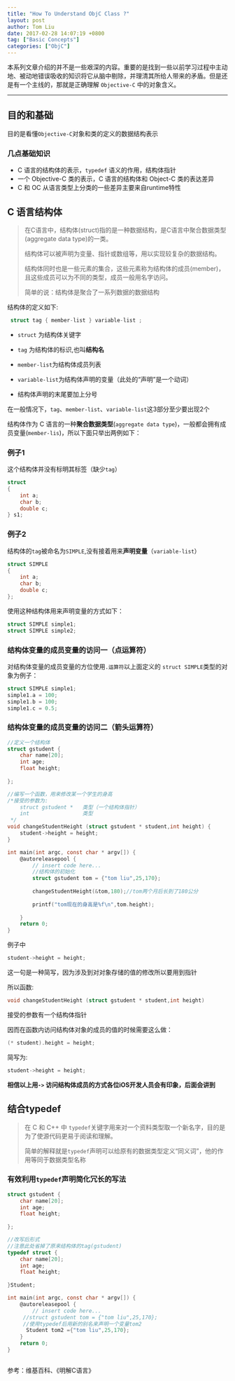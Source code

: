 ```yaml
---
title: "How To Understand ObjC Class ?"
layout: post
author: Tom Liu
date: 2017-02-28 14:07:19 +0800
tag: ["Basic Concepts"]
categories: ["ObjC"]
---
```



本系列文章介绍的并不是一些艰深的内容。重要的是找到一些以前学习过程中主动地、被动地错误吸收的知识将它从脑中剔除，并理清其所给人带来的矛盾。但是还是有一个主线的，那就是正确理解 `Objective-C` 中的对象含义。

<!--more-->

---

## 目的和基础

目的是看懂`Objective-C`对象和类的定义的数据结构表示

### 几点基础知识

- C 语言的结构体的表示，`typedef` 语义的作用，结构体指针
- 一个 Objective-C 类的表示，C 语言的结构体和 Object-C 类的表达差异
- C 和 OC 从语言类型上分类的一些差异主要来自runtime特性

## C 语言结构体

>在C语言中，结构体(struct)指的是一种数据结构，是C语言中聚合数据类型(aggregate data type)的一类。
>
>结构体可以被声明为变量、指针或数组等，用以实现较复杂的数据结构。
>
>结构体同时也是一些元素的集合，这些元素称为结构体的成员(member)，且这些成员可以为不同的类型，成员一般用名字访问。
>
>简单的说：结构体是聚合了一系列数据的数据结构

结构体的定义如下:

```c
 struct tag { member-list } variable-list ; 
```

- `struct` 为结构体关键字

- `tag` 为结构体的标识,也叫**结构名**

- `member-list`为结构体成员列表

- `variable-list`为结构体声明的变量（此处的“声明”是一个动词）
- 结构体声明的末尾要加上分号

在一般情况下，`tag`、`member-list`、`variable-list`这3部分至少要出现2个

结构体作为 C 语言的一种**聚合数据类型**(`aggregate data type`)，一般都会拥有成员变量(`member-lis`)，所以下面只举出两例如下：

### 例子1

这个结构体并没有标明其标签（缺少`tag`）

```c
struct 
{
    int a;
    char b;
    double c;
} s1;
```

### 例子2

结构体的`tag`被命名为`SIMPLE`,没有接着用来**声明变量**（`variable-list`）

```c
struct SIMPLE
{
    int a;
    char b;
    double c;
};

```

使用这种结构体用来声明变量的方式如下：

```c
struct SIMPLE simple1;
struct SIMPLE simple2;

```

### 结构体变量的成员变量的访问一（点运算符）

对结构体变量的成员变量的方位使用`.运算符`以上面定义的 `struct SIMPLE`类型的对象为例子：

```c
struct SIMPLE simple1;
simple1.a = 100;
simple1.b = 100;
simple1.c = 0.5;

```

### 结构体变量的成员变量的访问二（箭头运算符）

```c
//定义一个结构体
struct gstudent {
    char name[20];
    int age;
    float height;
    
};

//编写一个函数，用来修改某一个学生的身高
/*接受的参数为:
    struct gstudent *   类型（一个结构体指针）
    int                 类型
 */
void changeStudentHeight (struct gstudent * student,int height) {
    student->height = height;
}

int main(int argc, const char * argv[]) {
    @autoreleasepool {
        // insert code here...
        //结构体的初始化
        struct gstudent tom = {"tom liu",25,170};
    
        changeStudentHeight(&tom,180);//tom两个月后长到了180公分
        
        printf("tom现在的身高是%f\n",tom.height);
        
    }
    return 0;
}

```

例子中

```c
student->height = height;
```

这一句是一种简写，因为涉及到对对象存储的值的修改所以要用到指针

所以函数:

```c
void changeStudentHeight (struct gstudent * student,int height)
```

接受的参数有一个结构体指针

因而在函数内访问结构体对象的成员的值的时候需要这么做：

```c
(* student).height = height;
```

简写为:

```c
student->height = height;
```

**相信以上用`->` 访问结构体成员的方式各位iOS开发人员会有印象，后面会讲到**

## 结合typedef

>在 C 和 C++ 中 `typedef`关键字用来对一个资料类型取一个新名字，目的是为了使源代码更易于阅读和理解。
>
>简单的解释就是`typedef`声明可以给原有的数据类型定义“同义词”，他的作用等同于数据类型名称
>

### 有效利用`typedef`声明简化冗长的写法

```c
struct gstudent {
    char name[20];
    int age;
    float height;
    
};

//改写后形式
//注意此处省掉了原来结构体的tag(gstudent)
typedef struct {
    char name[20];
    int age;
    float height;
    
}Student;

int main(int argc, const char * argv[]) {
    @autoreleasepool {
        // insert code here...
     //struct gstudent tom = {"tom liu",25,170};
     //使用typedef后用新的别名来声明一个变量tom2
      Student tom2 ={"tom liu",25,170};
    }
    return 0;
}



```

参考：维基百科、《明解C语言》
